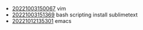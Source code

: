 - [20221003150067](/zet/20221003150067/README.md) vim
- [20221003151369](/zet/20221003151369/README.md) bash scripting install sublimetext
- [20221012135301](/zet/20221012135301/README.md) emacs
